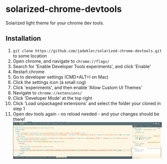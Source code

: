 solarized-chrome-devtools
=========================

Solarized light theme for your chrome dev tools.

## Installation

1. `git clone https://github.com/jadekler/solarized-chrome-devtools.git` to some location
1. Open chrome, and navigate to `chrome://flags/`
1. Search for 'Enable Developer Tools experiments', and click 'Enable'
1. Restart chrome
1. Go to developer settings (CMD+ALT+I on Mac)
1. Click the settings icon (a small cog)
1. Click 'experiments', and then enable 'Allow Custom UI Themes'
1. Navigate to `chrome://extensions/`
1. Click 'Developer Mode' at the top right
1. Click 'Load unpackaged extensions' and select the folder your cloned in step 1
1. Open dev tools again - no reload needed - and your changes should be there!
![](img/final.png)
